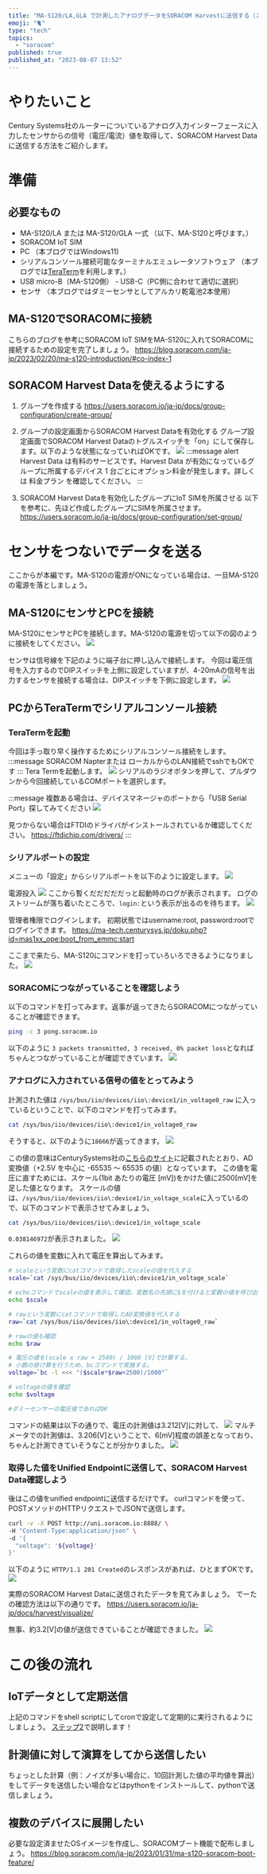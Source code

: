 ```yaml
---
title: "MA-S120/LA,GLA で計測したアナログデータをSORACOM Harvestに送信する（ステップ１：必要なコマンドを確認しよう）"
emoji: "🐈"
type: "tech"
topics:
  - "soracom"
published: true
published_at: "2023-08-07 13:52"
---
```


# やりたいこと
Century Systems社のルーターについているアナログ入力インターフェースに入力したセンサからの信号（電圧/電流）値を取得して、SORACOM Harvest Dataに送信する方法をご紹介します。

# 準備
## 必要なもの
- MA-S120/LA または MA-S120/GLA 一式
（以下、MA-S120と呼びます。）
- SORACOM IoT SIM
- PC
（本ブログではWindows11)
- シリアルコンソール接続可能なターミナルエミュレータソフトウェア
（本ブログでは[TeraTerm](https://github.com/TeraTermProject/osdn-download/releases)を利用します。）
- USB micro-B（MA-S120側） - USB-C（PC側に合わせて適切に選択）
- センサ
（本ブログではダミーセンサとしてアルカリ乾電池2本使用）

## MA-S120でSORACOMに接続
こちらのブログを参考にSORACOM IoT SIMをMA-S120に入れてSORACOMに接続するための設定を完了しましょう。
https://blog.soracom.com/ja-jp/2023/02/20/ma-s120-introduction/#co-index-1

## SORACOM Harvest Dataを使えるようにする
1. グループを作成する
https://users.soracom.io/ja-jp/docs/group-configuration/create-group/
2. グループの設定画面からSORACOM Harvest Dataを有効化する
グループ設定画面でSORACOM Harvest Dataのトグルスイッチを「on」にして保存します。以下のような状態になっていればOKです。
![](https://storage.googleapis.com/zenn-user-upload/001c9d35490d-20230807.png)
:::message alert
Harvest Data は有料のサービスです。Harvest Data が有効になっているグループに所属するデバイス 1 台ごとにオプション料金が発生します。詳しくは 料金プラン を確認してください。
:::

3. SORACOM Harvest Dataを有効化したグループにIoT SIMを所属させる
以下を参考に、先ほど作成したグループにSIMを所属させます。
https://users.soracom.io/ja-jp/docs/group-configuration/set-group/

# センサをつないでデータを送る
ここからが本編です。MA-S120の電源がONになっている場合は、一旦MA-S120の電源を落としましょう。

## MA-S120にセンサとPCを接続
MA-S120にセンサとPCを接続します。MA-S120の電源を切って以下の図のように接続をしてください。
![](https://storage.googleapis.com/zenn-user-upload/d915d8a498c3-20230807.png)

センサは信号線を下記のように端子台に押し込んで接続します。
今回は電圧信号を入力するのでDIPスイッチを上側に設定していますが、4-20mAの信号を出力するセンサを接続する場合は、DIPスイッチを下側に設定します。
![](https://storage.googleapis.com/zenn-user-upload/0aaf90aa7659-20230807.png)

## PCからTeraTermでシリアルコンソール接続

### TeraTermを起動
今回は手っ取り早く操作するためにシリアルコンソール接続をします。
:::message
SORACOM Napterまたは ローカルからのLAN接続でsshでもOKです
:::
Tera Termを起動します。
![](https://storage.googleapis.com/zenn-user-upload/cc641905278e-20230806.png)
シリアルのラジオボタンを押して、プルダウンから今回接続しているCOMポートを選択します。

:::message
複数ある場合は、デバイスマネージャのポートから「USB Serial Port」探してみてください
![](https://storage.googleapis.com/zenn-user-upload/f51fe20d7c30-20230806.png)

見つからない場合はFTDIのドライバがインストールされているか確認してください。
https://ftdichip.com/drivers/
:::

### シリアルポートの設定
メニューの「設定」からシリアルポートを以下のように設定します。
![](https://storage.googleapis.com/zenn-user-upload/7faf40eb431d-20230806.png)

電源投入
![](https://storage.googleapis.com/zenn-user-upload/054e14d3c7f6-20230806.png)
ここから暫くだだだだだっと起動時のログが表示されます。
ログのストリームが落ち着いたところで、`login:`という表示が出るのを待ちます。
![](https://storage.googleapis.com/zenn-user-upload/27857abd8116-20230806.png)

管理者権限でログインします。
初期状態ではusername:root, password:rootでログインできます。
https://ma-tech.centurysys.jp/doku.php?id=mas1xx_ope:boot_from_emmc:start

ここまで来たら、MA-S120にコマンドを打っていろいろできるようになりました。
![](https://storage.googleapis.com/zenn-user-upload/822875bcbc2b-20230806.png)
### SORACOMにつながっていることを確認しよう
以下のコマンドを打ってみます。返事が返ってきたらSORACOMにつながっていることが確認できます。
```bash
ping -c 3 pong.soracom.io
```
以下のように
`3 packets transmitted, 3 received, 0% packet loss`となればちゃんとつながっていることが確認できています。
![](https://storage.googleapis.com/zenn-user-upload/8ed214d98950-20230806.png)

### アナログに入力されている信号の値をとってみよう
計測された値は
`/sys/bus/iio/devices/iio\:device1/in_voltage0_raw`
に入っているということで、以下のコマンドを打ってみます。
```bash
cat /sys/bus/iio/devices/iio\:device1/in_voltage0_raw
```
そうすると、以下のように`18666`が返ってきます。
![](https://storage.googleapis.com/zenn-user-upload/ce5ad33ababa-20230807.png)

この値の意味はCenturySystems社の[こちらのサイト](https://ma-tech.centurysys.jp/doku.php?id=mas1xx_ope:use_analog_in:start)に記載されたとおり、AD変換値（+2.5V を中心に -65535 〜 65535 の値）となっています。
この値を電圧に直すためには、スケール(1bit あたりの電圧 [mV])をかけた値に2500[mV]を足した値となります。
スケールの値は、`/sys/bus/iio/devices/iio\:device1/in_voltage_scale`に入っているので、以下のコマンドで表示させてみましょう。
```bash
cat /sys/bus/iio/devices/iio\:device1/in_voltage_scale
```

`0.038146972`が表示されました。
![](https://storage.googleapis.com/zenn-user-upload/5800c27ae7fa-20230807.png)

これらの値を変数に入れて電圧を算出してみます。

```bash
# scaleという変数にcatコマンドで取得したscaleの値を代入する
scale=`cat /sys/bus/iio/devices/iio\:device1/in_voltage_scale`

# echoコマンドでscaleの値を表示して確認。変数名の先頭に$を付けると変数の値を呼び出せる。
echo $scale

# rawという変数にcatコマンドで取得したAD変換値を代入する
raw=`cat /sys/bus/iio/devices/iio\:device1/in_voltage0_raw`

# rawの値も確認
echo $raw

# 電圧の値を(scale x raw + 2500) / 1000 [V]で計算する。
# 小数の掛け算を行うため、bcコマンドで実施する。
voltage=`bc -l <<< "($scale*$raw+2500)/1000"`

# voltageの値を確認
echo $voltage

#ダミーセンサーの電圧値であればOK
```
コマンドの結果は以下の通りで、電圧の計測値は3.212[V]に対して、
![](https://storage.googleapis.com/zenn-user-upload/af6eeb330410-20230807.png)
マルチメータでの計測値は、3.206[V]ということで、6[mV]程度の誤差となっており、ちゃんと計測できていそうなことが分かりました。
![](https://storage.googleapis.com/zenn-user-upload/277b72875292-20230807.png)

### 取得した値をUnified Endpointに送信して、SORACOM Harvest Data確認しよう

後はこの値をunified endpointに送信するだけです。
curlコマンドを使って、POSTメソッドのHTTPリクエストでJSONで送信します。
```bash
curl -v -X POST http://uni.soracom.io:8888/ \
-H "Content-Type:application/json" \
-d '{
  "voltage": '${voltage}'
}'
```

以下のように
`HTTP/1.1 201 Created`のレスポンスがあれば、ひとまずOKです。
![](https://storage.googleapis.com/zenn-user-upload/76edb34c6d3a-20230807.png)

実際のSORACOM Harvest Dataに送信されたデータを見てみましょう。
でーたの確認方法は以下の通りです。
https://users.soracom.io/ja-jp/docs/harvest/visualize/

無事、約3.2[V]の値が送信できていることが確認できました。
![](https://storage.googleapis.com/zenn-user-upload/dc6b1dcee26a-20230807.png)

# この後の流れ
## IoTデータとして定期送信
上記のコマンドをshell scriptにしてcronで設定して定期的に実行されるようにしましょう。
[ステップ2](https://zenn.dev/takao2704/articles/19633fc6d6a2d5)で説明します！


## 計測値に対して演算をしてから送信したい
ちょっとした計算（例：ノイズが多い場合に、10回計測した値の平均値を算出）をしてデータを送信したい場合などはpythonをインストールして、pythonで送信しましょう。

## 複数のデバイスに展開したい
必要な設定済ませたOSイメージを作成し、SORACOMブート機能で配布しましょう。
https://blog.soracom.com/ja-jp/2023/01/31/ma-s120-soracom-boot-feature/